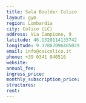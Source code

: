 ```yaml
---
title: Sala Boulder Colico
layout: gym
region: Lombardia
city: Colico (LC)
address: Via Campione, 9
latitude: 46.1320114135742
longitude: 9.37887096405029
email: info@caicolico.it
phone: +39 0341 940516
website: 
annual_fee: 
ingress_price: 
monthly_subscription_price: 
structures: 
rent: 
---
```


